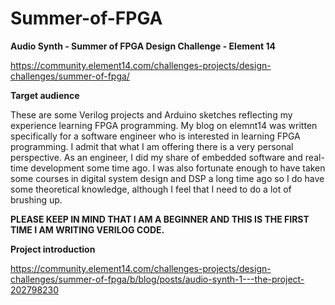 # Summer-of-FPGA
**Audio Synth - Summer of FPGA Design Challenge - Element 14**

https://community.element14.com/challenges-projects/design-challenges/summer-of-fpga/


**Target audience**

These are some Verilog projects and Arduino sketches reflecting my experience learning FPGA programming. My blog on elemnt14 was written specifically for a software engineer who is interested in learning FPGA programming. I admit that what I am offering there is a very personal perspective. As an engineer, I did my share of embedded software and real-time development some time ago. I was also fortunate enough to have taken some courses in digital system design and DSP a long time ago so I do have some theoretical knowledge, although I feel that I need to do a lot of brushing up.

**PLEASE KEEP IN MIND THAT I AM A BEGINNER AND THIS IS THE FIRST TIME I AM WRITING VERILOG CODE.**

**Project introduction**

https://community.element14.com/challenges-projects/design-challenges/summer-of-fpga/b/blog/posts/audio-synth-1---the-project-202798230
